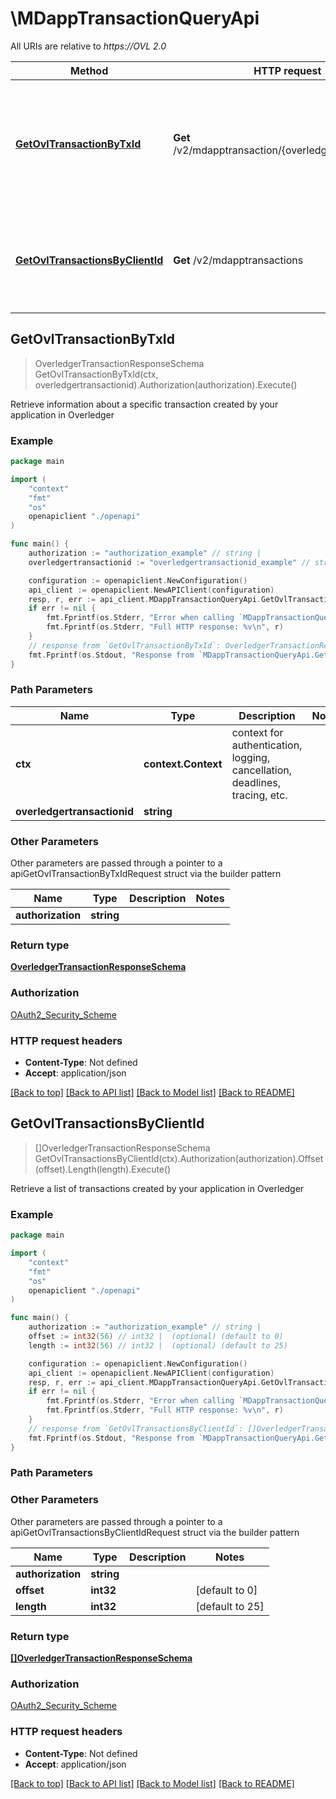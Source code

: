 # \MDappTransactionQueryApi

All URIs are relative to *https://OVL 2.0*

Method | HTTP request | Description
------------- | ------------- | -------------
[**GetOvlTransactionByTxId**](MDappTransactionQueryApi.md#GetOvlTransactionByTxId) | **Get** /v2/mdapptransaction/{overledgertransactionid} | Retrieve information about a specific transaction created by your application in Overledger
[**GetOvlTransactionsByClientId**](MDappTransactionQueryApi.md#GetOvlTransactionsByClientId) | **Get** /v2/mdapptransactions | Retrieve a list of transactions created by your application in Overledger



## GetOvlTransactionByTxId

> OverledgerTransactionResponseSchema GetOvlTransactionByTxId(ctx, overledgertransactionid).Authorization(authorization).Execute()

Retrieve information about a specific transaction created by your application in Overledger



### Example

```go
package main

import (
    "context"
    "fmt"
    "os"
    openapiclient "./openapi"
)

func main() {
    authorization := "authorization_example" // string | 
    overledgertransactionid := "overledgertransactionid_example" // string | 

    configuration := openapiclient.NewConfiguration()
    api_client := openapiclient.NewAPIClient(configuration)
    resp, r, err := api_client.MDappTransactionQueryApi.GetOvlTransactionByTxId(context.Background(), overledgertransactionid).Authorization(authorization).Execute()
    if err != nil {
        fmt.Fprintf(os.Stderr, "Error when calling `MDappTransactionQueryApi.GetOvlTransactionByTxId``: %v\n", err)
        fmt.Fprintf(os.Stderr, "Full HTTP response: %v\n", r)
    }
    // response from `GetOvlTransactionByTxId`: OverledgerTransactionResponseSchema
    fmt.Fprintf(os.Stdout, "Response from `MDappTransactionQueryApi.GetOvlTransactionByTxId`: %v\n", resp)
}
```

### Path Parameters


Name | Type | Description  | Notes
------------- | ------------- | ------------- | -------------
**ctx** | **context.Context** | context for authentication, logging, cancellation, deadlines, tracing, etc.
**overledgertransactionid** | **string** |  | 

### Other Parameters

Other parameters are passed through a pointer to a apiGetOvlTransactionByTxIdRequest struct via the builder pattern


Name | Type | Description  | Notes
------------- | ------------- | ------------- | -------------
 **authorization** | **string** |  | 


### Return type

[**OverledgerTransactionResponseSchema**](OverledgerTransactionResponseSchema.md)

### Authorization

[OAuth2_Security_Scheme](../README.md#OAuth2_Security_Scheme)

### HTTP request headers

- **Content-Type**: Not defined
- **Accept**: application/json

[[Back to top]](#) [[Back to API list]](../README.md#documentation-for-api-endpoints)
[[Back to Model list]](../README.md#documentation-for-models)
[[Back to README]](../README.md)


## GetOvlTransactionsByClientId

> []OverledgerTransactionResponseSchema GetOvlTransactionsByClientId(ctx).Authorization(authorization).Offset(offset).Length(length).Execute()

Retrieve a list of transactions created by your application in Overledger



### Example

```go
package main

import (
    "context"
    "fmt"
    "os"
    openapiclient "./openapi"
)

func main() {
    authorization := "authorization_example" // string | 
    offset := int32(56) // int32 |  (optional) (default to 0)
    length := int32(56) // int32 |  (optional) (default to 25)

    configuration := openapiclient.NewConfiguration()
    api_client := openapiclient.NewAPIClient(configuration)
    resp, r, err := api_client.MDappTransactionQueryApi.GetOvlTransactionsByClientId(context.Background()).Authorization(authorization).Offset(offset).Length(length).Execute()
    if err != nil {
        fmt.Fprintf(os.Stderr, "Error when calling `MDappTransactionQueryApi.GetOvlTransactionsByClientId``: %v\n", err)
        fmt.Fprintf(os.Stderr, "Full HTTP response: %v\n", r)
    }
    // response from `GetOvlTransactionsByClientId`: []OverledgerTransactionResponseSchema
    fmt.Fprintf(os.Stdout, "Response from `MDappTransactionQueryApi.GetOvlTransactionsByClientId`: %v\n", resp)
}
```

### Path Parameters



### Other Parameters

Other parameters are passed through a pointer to a apiGetOvlTransactionsByClientIdRequest struct via the builder pattern


Name | Type | Description  | Notes
------------- | ------------- | ------------- | -------------
 **authorization** | **string** |  | 
 **offset** | **int32** |  | [default to 0]
 **length** | **int32** |  | [default to 25]

### Return type

[**[]OverledgerTransactionResponseSchema**](OverledgerTransactionResponseSchema.md)

### Authorization

[OAuth2_Security_Scheme](../README.md#OAuth2_Security_Scheme)

### HTTP request headers

- **Content-Type**: Not defined
- **Accept**: application/json

[[Back to top]](#) [[Back to API list]](../README.md#documentation-for-api-endpoints)
[[Back to Model list]](../README.md#documentation-for-models)
[[Back to README]](../README.md)

